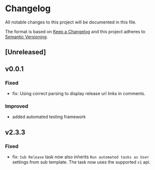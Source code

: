 # Changelog
All notable changes to this project will be documented in this file.

The format is based on [Keep a Changelog](http://keepachangelog.com/en/1.0.0/)
and this project adheres to [Semantic Versioning](http://semver.org/spec/v2.0.0.html).


## [Unreleased]

## v0.0.1

### Fixed
- fix: Using correct parsing to display release url links in comments.

### Improved
- added automated testing framework

## v2.3.3

### Fixed
- fix: `Sub Release` task now also inherits `Run automated tasks as User` settings from sub template. The task now uses the supported `v1` api.
 

